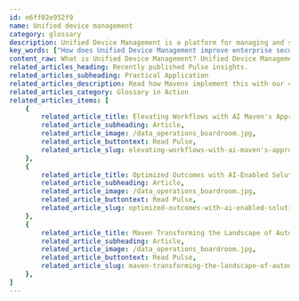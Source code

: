 ```yaml
---
id: e6ff02e952f9
name: Unified device management
category: glossary
description: Unified Device Management is a platform for managing and securing an array of devices within an enterprise, ensuring zero-touch provisioning and robust control over data and device access.
key_words: ["How does Unified Device Management improve enterprise security?", "What are the benefits of Unified Device Management for businesses?", "Can Unified Device Management solutions manage diverse operating systems?", "How does Unified Device Management handle IoT and wearable devices?", "What role does Unified Device Management play in data compliance and security policies?", "How does zero-touch provisioning work within Unified Device Management?", "What types of devices can be managed through a Unified Device Management platform?", "How does Unified Device Management contribute to employee productivity?", "What is involved in securing applications with Unified Device Management?", "How can Unified Device Management streamline device provisioning for new employees?"]
content_raw: What is Unified Device Management? Unified Device Management (UDM), also known as unified endpoint management, is a comprehensive platform designed to manage and safeguard an organization's diverse range of devices operating across its network. The broad scope of UDM encapsulates a vast range of devices - from smartphones to laptops, IoT edge devices to printers, and wearables - providing an ultimate solution for managing and securing applications and content on these devices within an enterprise environment. It also incorporates zero-touch device provisioning, delivering a ready-to-work experience for employees right from the first boot, complete with pre-installed applications and settings. The business benefits of Unified Device Management Implementing a UDM solution provides an enterprise numerous strategic advantages. For starters, it empowers organizations to accurately track, manage, physically protect, and secure its resources and data. This includes personal files, websites, and applications that employees access, share or otherwise interact with from their devices. Moreover, UDM offers organizations greater control over how employees access and exchange proprietary information. It safeguards confidential corporate information, allowing only authorized personnel and devices to access this data. As a versatile solution, UDM can effectively manage a diverse mobile environment including devices operating on iOS/iPadOS, Android, Windows and macOS platforms. Most importantly, UDM allows corporations to design security and compliance policies to secure data and ensure these policies are consistently adhered to across both organization-owned and personal devices. This unification is achieved through a single, holistic solution, fostering an enhanced level of security and compliance across the organization. Investing in UDM is the first step towards unlocking productivity and fostering a secure, streamlined and efficient digital workspace ecosystem.
related_articles_heading: Recently published Pulse insights.
related_articles_subheading: Practical Application
related_articles_description: Read how Mavens implement this with our clients.
related_articles_category: Glossary in Action
related_articles_items: [
	{
		related_article_title: Elevating Workflows with AI Maven's Approach,
		related_article_subheading: Article,
		related_article_image: /data_operations_boardroom.jpg,
		related_article_buttontext: Read Pulse,
		related_article_slug: elevating-workflows-with-ai-maven's-approach
	},
	{
		related_article_title: Optimized Outcomes with AI-Enabled Solutions,
		related_article_subheading: Article,
		related_article_image: /data_operations_boardroom.jpg,
		related_article_buttontext: Read Pulse,
		related_article_slug: optimized-outcomes-with-ai-enabled-solutions
	},
	{
		related_article_title: Maven Transforming the Landscape of Autonomous Vehicles,
		related_article_subheading: Article,
		related_article_image: /data_operations_boardroom.jpg,
		related_article_buttontext: Read Pulse,
		related_article_slug: maven-transforming-the-landscape-of-autonomous-vehicles
	},
]
---
```

